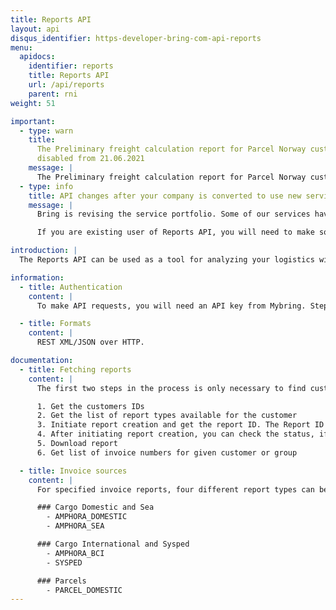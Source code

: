 ```yaml
---
title: Reports API
layout: api
disqus_identifier: https-developer-bring-com-api-reports
menu:
  apidocs:
    identifier: reports
    title: Reports API
    url: /api/reports
    parent: rni
weight: 51

important:
  - type: warn
    title:
      The Preliminary freight calculation report for Parcel Norway customer was
      disabled from 21.06.2021
    message: |
      The Preliminary freight calculation report for Parcel Norway customers fetched using API id PARCELS-CURRENT_CALCULATED_SHIPPING today was disabled from 21.06.2021. Historical data will be available for one year. You will find the same information in Detailed freight calculation report using API id PARCELS-ECONOMY_AND_STATISTICS instead.
  - type: info
    title: API changes after your company is converted to use new services
    message: |
      Bring is revising the service portfolio. Some of our services have been given new service names, service codes and pricing models.

      If you are existing user of Reports API, you will need to make some changes in the API after your company is converted to use new services. Please read for <a href="/api/reports/agreement_conversion">details</a>

introduction: |
  The Reports API can be used as a tool for analyzing your logistics with Bring. The API lets you generate reports within the categories _status_, _quality and deviation_, _economy_ and _environment_. Supported report formats are XML and Excel.

information:
  - title: Authentication
    content: |
      To make API requests, you will need an API key from Mybring. Steps for getting a key and description of headers can be found on the general API [Getting Started / Authentication](/api/#authentication) page.

  - title: Formats
    content: |
      REST XML/JSON over HTTP.

documentation:
  - title: Fetching reports
    content: |
      The first two steps in the process is only necessary to find customer numbers and report types for the user. You can save these IDs, and perform the generation-step without verifying the IDs. The response may get added information, so implementation should ignore new elements added to the response.

      1. Get the customers IDs
      2. Get the list of report types available for the customer
      3. Initiate report creation and get the report ID. The Report ID is initially used to monitor reports creation progress, later to get the actual report (XML or Excel file).
      4. After initiating report creation, you can check the status, if it’s in-progress, completed or failed. When completed, a URL to the actual report is returned.
      5. Download report
      6. Get list of invoice numbers for given customer or group

  - title: Invoice sources
    content: |
      For specified invoice reports, four different report types can be returned depending on the invoice source:

      ### Cargo Domestic and Sea
        - AMPHORA_DOMESTIC
        - AMPHORA_SEA

      ### Cargo International and Sysped
        - AMPHORA_BCI
        - SYSPED

      ### Parcels
        - PARCEL_DOMESTIC
---
```


